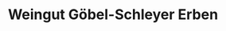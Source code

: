 ---
title: "Weingut Göbel-Schleyer Erben"
url: /cochem/weingut-goebel-schleyer-erben/
shop: Wein
---